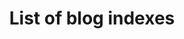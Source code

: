 ---
title: List of blog indexes
title-breadcrumb: Index
description: A list of indexes.
layout: index
---